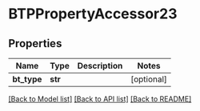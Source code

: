 # BTPPropertyAccessor23

## Properties
Name | Type | Description | Notes
------------ | ------------- | ------------- | -------------
**bt_type** | **str** |  | [optional] 

[[Back to Model list]](../README.md#documentation-for-models) [[Back to API list]](../README.md#documentation-for-api-endpoints) [[Back to README]](../README.md)


